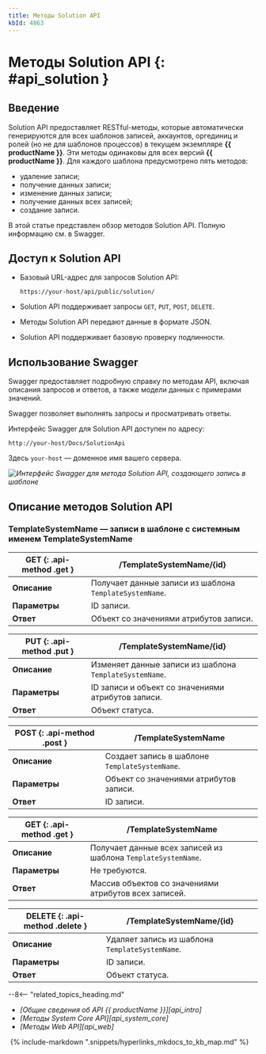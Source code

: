 ```yaml
---
title: Методы Solution API
kbId: 4863
---
```


# Методы Solution API {: #api_solution }

## Введение

Solution API предоставляет RESTful-методы, которые автоматически генерируются для всех шаблонов записей, аккаунтов, оргединиц и ролей (но не для шаблонов процессов) в текущем экземпляре **{{ productName }}**. Эти методы одинаковы для всех версий **{{ productName }}**. Для каждого шаблона предусмотрено пять методов:

- удаление записи;
- получение данных записи;
- изменение данных записи;
- получение данных всех записей;
- создание записи.

В этой статье представлен обзор методов Solution API. Полную информацию см. в Swagger.

## Доступ к Solution API

- Базовый URL-адрес для запросов Solution API:
    ```
    https://your-host/api/public/solution/
    ```

- Solution API поддерживает запросы `GET`, `PUT`, `POST`, `DELETE`.
- Методы Solution API передают данные в формате JSON.
- Solution API поддерживает базовую проверку подлинности.

## Использование Swagger

Swagger предоставляет подробную справку по методам API, включая описания запросов и ответов, а также модели данных с примерами значений.

Swagger позволяет выполнять запросы и просматривать ответы.

Интерфейс Swagger для Solution API доступен по адресу:

```
http://your-host/Docs/SolutionApi
```

Здесь `your-host` — доменное имя вашего сервера.

_![Интерфейс Swagger для метода Solution API, создающего запись в шаблоне](https://kb.comindware.ru/assets/img_64d362ff9cd63.png)_

## Описание методов Solution API

### TemplateSystemName — записи в шаблоне с системным именем TemplateSystemName

| GET {: .api-method .get } | /TemplateSystemName/{id}                                |
| ------------------------- | ------------------------------------------------------- |
| **Описание**              | Получает данные записи из шаблона `TemplateSystemName`. |
| **Параметры**             | ID записи.                                              |
| **Ответ**                 | Объект со значениями атрибутов записи.                  |

| PUT {: .api-method .put } | /TemplateSystemName/{id}                                |
| ------------------------- | ------------------------------------------------------- |
| **Описание**              | Изменяет данные записи из шаблона `TemplateSystemName`. |
| **Параметры**             | ID записи и объект со значениями атрибутов записи.      |
| **Ответ**                 | Объект статуса.                                         |

| POST {: .api-method .post } | /TemplateSystemName                            |
| --------------------------- | ---------------------------------------------- |
| **Описание**                | Создает запись в шаблоне `TemplateSystemName`. |
| **Параметры**               | Объект со значениями атрибутов записи.         |
| **Ответ**                   | ID записи.                                     |

| GET {: .api-method .get } | /TemplateSystemName                                           |
| ------------------------- | ------------------------------------------------------------- |
| **Описание**              | Получает данные всех записей из шаблона `TemplateSystemName`. |
| **Параметры**             | Не требуются.                                                 |
| **Ответ**                 | Массив объектов со значениями атрибутов всех записей.         |

| DELETE {: .api-method .delete } | /TemplateSystemName/{id}                        |
| ------------------------------- | ----------------------------------------------- |
| **Описание**                    | Удаляет запись из шаблона `TemplateSystemName`. |
| **Параметры**                   | ID записи.                                      |
| **Ответ**                       | Объект статуса.                                 |

<div class="relatedTopics" markdown="block">

--8<-- "related_topics_heading.md"

- _[Общие сведения об API {{ productName }}][api_intro]_
- _[Методы System Core API][api_system_core]_
- _[Методы Web API][api_web]_

</div>

 {% include-markdown ".snippets/hyperlinks_mkdocs_to_kb_map.md" %}
